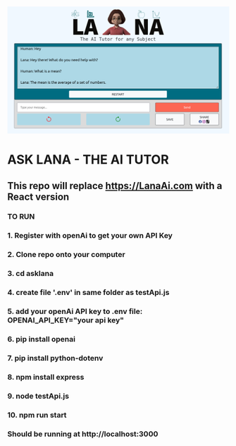 <img src="https://github.com/Clark-Whitehead/asklana/blob/main/lana_ai_tutor.png?raw=true" width="800" alt="sample_output">

# ASK LANA - THE AI TUTOR

## This repo will replace <a href="https://LanaAi.com">https://LanaAi.com</a> with a React version

### TO RUN

### 1. Register with openAi to get your own API Key

### 2. Clone repo onto your computer

### 3. cd asklana

### 4. create file '.env' in same folder as testApi.js

### 5. add your openAi API key to .env file: OPENAI_API_KEY="your api key"

### 6. pip install openai

### 7. pip install python-dotenv

### 8. npm install express

### 9. node testApi.js

### 10. npm run start

### Should be running at http://localhost:3000
